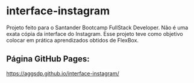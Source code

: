 # interface-instagram
Projeto feito para o Santander Bootcamp FullStack Developer. Não é uma exata cópia da interface do Instagram. Esse projeto teve como objetivo colocar em prática aprendizados obtidos de FlexBox.

## Página GitHub Pages:
https://aggsdp.github.io/interface-instagram/
<br>

